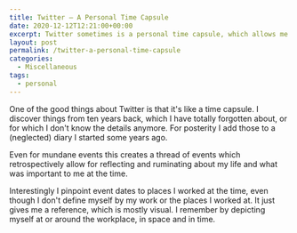 ```yaml
---
title: Twitter – A Personal Time Capsule
date: 2020-12-12T12:21:00+00:00
excerpt: Twitter sometimes is a personal time capsule, which allows me to remember things, which I can add to my diary retroactively to create a thread of my life.
layout: post
permalink: /twitter-a-personal-time-capsule
categories:
  - Miscellaneous
tags:
  - personal
---
```

One of the good things about Twitter is that it's like a time capsule. I discover things from ten years back, which I have totally forgotten about, or for which I don't know the details anymore. For posterity I add those to a (neglected) diary I started some years ago.

Even for mundane events this creates a thread of events which retrospectively allow for reflecting and ruminating about my life and what was important to me at the time.

Interestingly I pinpoint event dates to places I worked at the time, even though I don't define myself by my work or the places I worked at. It just gives me a reference, which is mostly visual. I remember by depicting myself at or around the workplace, in space and in time.
